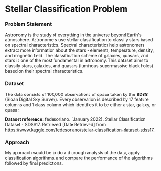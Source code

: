 # Stellar Classification Problem

### Problem Statement

Astronomy is the study of everything in the universe beyond Earth's atmosphere. Astronomers use stellar classification to classify stars based on spectral characteristics. Spectral characteristics help astronomers extract more information about the stars - elements, temperature, density, and magnetic field. The classification scheme of galaxies, quasars, and stars is one of the most fundamental in astronomy. This dataset aims to classify stars, galaxies, and quasars (luminous supermassive black holes) based on their spectral characteristics.

### Dataset

The data consists of 100,000 observations of space taken by the __SDSS__ (Sloan Digital Sky Survey). Every observation is described by 17 feature columns and 1 class column which identifies it to be either a star, galaxy, or quasar.

__Dataset reference:__ fedesoriano. (January 2022). Stellar Classification Dataset - SDSS17. Retrieved [Date Retrieved] from https://www.kaggle.com/fedesoriano/stellar-classification-dataset-sdss17.

### Approach

My approach would be to do a thorough analysis of the data, apply classification algorithms, and compare the performance of the algorithms followed by final predictions.
